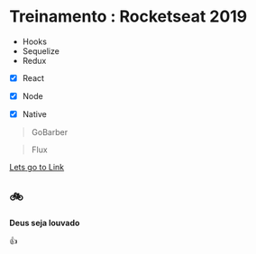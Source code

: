 # Treinamento : Rocketseat 2019

* Hooks
* Sequelize
* Redux


- [x] React
- [x] Node
- [x] Native


> GoBarber

> Flux

[Lets go to Link](https://www.exemplodelink.com.br)

## :bike:


**Deus seja louvado**


:+1:
